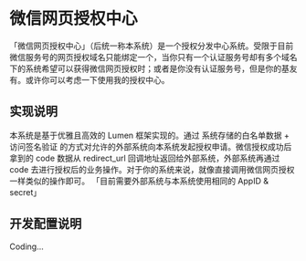 # 微信网页授权中心


「微信网页授权中心」（后统一称本系统）是一个授权分发中心系统。受限于目前微信服务号的网页授权域名只能绑定一个，当你只有一个认证服务号却有多个域名下的系统希望可以获得微信网页授权时；或者是你没有认证服务号，但是你的基友有。或许你可以考虑一下使用我的授权中心。

## 实现说明

本系统是基于优雅且高效的 Lumen 框架实现的。通过 系统存储的白名单数据 + 访问签名验证 的方式对允许的外部系统向本系统发起授权申请。微信授权成功后拿到的 code 数据从 redirect_url 回调地址返回给外部系统，外部系统再通过 code 去进行授权后的业务操作。对于你的系统来说，就像直接调用微信网页授权一样类似的操作即可。
「目前需要外部系统与本系统使用相同的 AppID & secret」

## 开发配置说明

Coding...